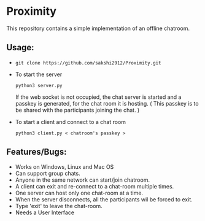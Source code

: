 # Proximity

This repository contains a simple implementation of an offline chatroom.



## Usage:

-   
    ``` git clone https://github.com/sakshi2912/Proximity.git ```

- To start the server
  
    ``` python3 server.py ```

    If the web socket is not occupied, the chat server is started and a passkey is generated, for the chat room it is hosting. ( This passkey is to be shared with the participants joining the chat. ) 

- To start a client and connect to a chat room
  
    ``` python3 client.py < chatroom's passkey > ```

## Features/Bugs:

- Works on Windows, Linux and Mac OS
- Can support group chats.
- Anyone in the same network can start/join chatroom.
- A client can exit and re-connect to a chat-room multiple times.
- One server can host only one chat-room at a time.
- When the server disconnects, all the participants wil be forced to exit.
- Type 'exit' to leave the chat-room.
- Needs a User Interface
